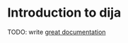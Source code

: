 # Introduction to dija

TODO: write [great documentation](http://jacobian.org/writing/what-to-write/)
